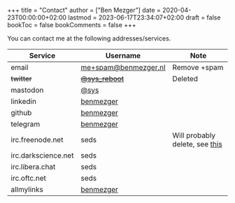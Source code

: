 +++
title = "Contact"
author = ["Ben Mezger"]
date = 2020-04-23T00:00:00+02:00
lastmod = 2023-06-17T23:34:07+02:00
draft = false
bookToc = false
bookComments = false
+++

You can contact me at the following addresses/services.

| Service             | Username                                             | Note                                                    |
|---------------------|------------------------------------------------------|---------------------------------------------------------|
| email               | [me+spam@benmezger.nl](mailto:me+spam@benmezger.nl)  | Remove +spam                                            |
| ~~twitter~~         | [~~@sys\_reboot~~](https://twitter.com/sys%5Freboot) | Deleted                                                 |
| mastodon            | [@sys](https://fosstodon.org/@sys)                   |                                                         |
| linkedin            | [benmezger](https://www.linkedin.com/in/benmezger/)  |                                                         |
| github              | [benmezger](https://github.com/benmezger)            |                                                         |
| telegram            | [benmezger](https://t.me/benmezger)                  |                                                         |
| irc.freenode.net    | seds                                                 | Will probably delete, see [this](https://www.kline.sh/) |
| irc.darkscience.net | seds                                                 |                                                         |
| irc.libera.chat     | seds                                                 |                                                         |
| irc.oftc.net        | seds                                                 |                                                         |
| allmylinks          | [benmezger](https://links.seds.nl)                   |                                                         |